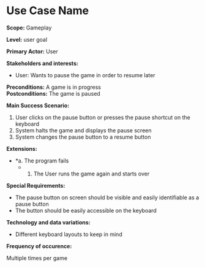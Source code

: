 # Use Case Name

**Scope:** Gameplay

**Level:** user goal

**Primary Actor:** User  

**Stakeholders and interests:**  

- User: Wants to pause the game in order to resume later

 
**Preconditions:** A game is in progress  
**Postconditions:** The game is paused

**Main Success Scenario:**  

1.  User clicks on the pause button or presses the pause shortcut on the keyboard
2.  System halts the game and displays the pause screen
3.  System changes the pause button to a resume button

**Extensions:**  

* *a. The program fails
	*  1. The User runs the game again and starts over   

**Special Requirements:**
- The pause button on screen should be visible and easily identifiable as a pause button
- The button should be easily accessible on the keyboard

**Technology and data variations:**
- Different keyboard layouts to keep in mind


**Frequency of occurence:**

Multiple times per game